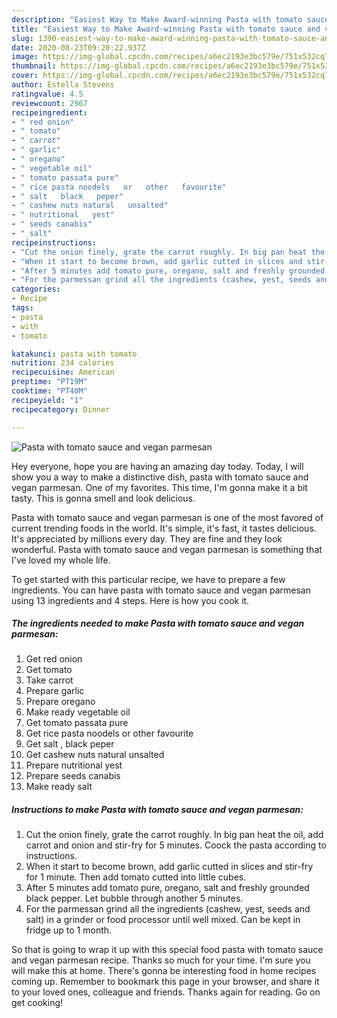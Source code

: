 ```yaml
---
description: "Easiest Way to Make Award-winning Pasta with tomato sauce and vegan parmesan"
title: "Easiest Way to Make Award-winning Pasta with tomato sauce and vegan parmesan"
slug: 1390-easiest-way-to-make-award-winning-pasta-with-tomato-sauce-and-vegan-parmesan
date: 2020-08-23T09:20:22.937Z
image: https://img-global.cpcdn.com/recipes/a6ec2193e3bc579e/751x532cq70/pasta-with-tomato-sauce-and-vegan-parmesan-recipe-main-photo.jpg
thumbnail: https://img-global.cpcdn.com/recipes/a6ec2193e3bc579e/751x532cq70/pasta-with-tomato-sauce-and-vegan-parmesan-recipe-main-photo.jpg
cover: https://img-global.cpcdn.com/recipes/a6ec2193e3bc579e/751x532cq70/pasta-with-tomato-sauce-and-vegan-parmesan-recipe-main-photo.jpg
author: Estella Stevens
ratingvalue: 4.5
reviewcount: 2967
recipeingredient:
- " red onion"
- " tomato"
- " carrot"
- " garlic"
- " oregano"
- " vegetable oil"
- " tomato passata pure"
- " rice pasta noodels   or   other   favourite"
- " salt   black   peper"
- " cashew nuts natural   unsalted"
- " nutritional   yest"
- " seeds canabis"
- " salt"
recipeinstructions:
- "Cut the onion finely, grate the carrot roughly. In big pan heat the oil, add carrot and onion and stir-fry for 5 minutes. Coock the pasta according to instructions."
- "When it start to become brown, add garlic cutted in slices and stir-fry for 1 minute. Then add tomato cutted into little cubes."
- "After 5 minutes add tomato pure, oregano, salt and freshly grounded black pepper. Let bubble through another 5 minutes."
- "For the parmessan grind all the ingredients (cashew, yest, seeds and salt) in a grinder or food processor until well mixed. Can be kept in fridge up to 1 month."
categories:
- Recipe
tags:
- pasta
- with
- tomato

katakunci: pasta with tomato 
nutrition: 234 calories
recipecuisine: American
preptime: "PT19M"
cooktime: "PT40M"
recipeyield: "1"
recipecategory: Dinner

---
```



![Pasta with tomato sauce and vegan parmesan](https://img-global.cpcdn.com/recipes/a6ec2193e3bc579e/751x532cq70/pasta-with-tomato-sauce-and-vegan-parmesan-recipe-main-photo.jpg)

Hey everyone, hope you are having an amazing day today. Today, I will show you a way to make a distinctive dish, pasta with tomato sauce and vegan parmesan. One of my favorites. This time, I'm gonna make it a bit tasty. This is gonna smell and look delicious.



Pasta with tomato sauce and vegan parmesan is one of the most favored of current trending foods in the world. It's simple, it's fast, it tastes delicious. It's appreciated by millions every day. They are fine and they look wonderful. Pasta with tomato sauce and vegan parmesan is something that I've loved my whole life.


To get started with this particular recipe, we have to prepare a few ingredients. You can have pasta with tomato sauce and vegan parmesan using 13 ingredients and 4 steps. Here is how you cook it.

<!--inarticleads1-->

##### The ingredients needed to make Pasta with tomato sauce and vegan parmesan:

1. Get  red onion
1. Get  tomato
1. Take  carrot
1. Prepare  garlic
1. Prepare  oregano
1. Make ready  vegetable oil
1. Get  tomato passata pure
1. Get  rice pasta noodels   or   other   favourite
1. Get  salt ,  black   peper
1. Get  cashew nuts natural   unsalted
1. Prepare  nutritional   yest
1. Prepare  seeds canabis
1. Make ready  salt




<!--inarticleads2-->

##### Instructions to make Pasta with tomato sauce and vegan parmesan:

1. Cut the onion finely, grate the carrot roughly. In big pan heat the oil, add carrot and onion and stir-fry for 5 minutes. Coock the pasta according to instructions.
1. When it start to become brown, add garlic cutted in slices and stir-fry for 1 minute. Then add tomato cutted into little cubes.
1. After 5 minutes add tomato pure, oregano, salt and freshly grounded black pepper. Let bubble through another 5 minutes.
1. For the parmessan grind all the ingredients (cashew, yest, seeds and salt) in a grinder or food processor until well mixed. Can be kept in fridge up to 1 month.




So that is going to wrap it up with this special food pasta with tomato sauce and vegan parmesan recipe. Thanks so much for your time. I'm sure you will make this at home. There's gonna be interesting food in home recipes coming up. Remember to bookmark this page in your browser, and share it to your loved ones, colleague and friends. Thanks again for reading. Go on get cooking!
